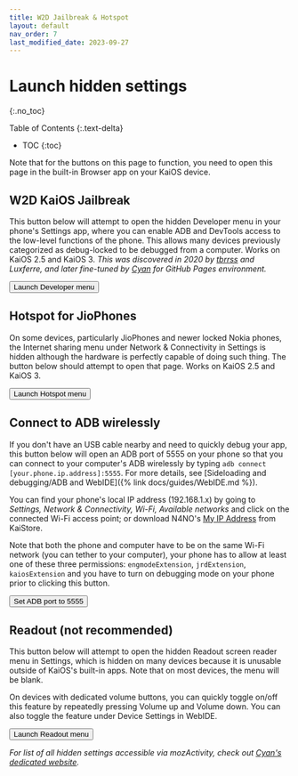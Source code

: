 ```yaml
---
title: W2D Jailbreak & Hotspot
layout: default
nav_order: 7
last_modified_date: 2023-09-27
---
```

# Launch hidden settings
{:.no_toc}

Table of Contents
{:.text-delta}
- TOC
{:toc}

Note that for the buttons on this page to function, you need to open this page in the built-in Browser app on your KaiOS device.

## W2D KaiOS Jailbreak
This button below will attempt to open the hidden Developer menu in your phone's Settings app, where you can enable ADB and DevTools access to the low-level functions of the phone. This allows many devices previously categorized as debug-locked to be debugged from a computer. Works on KaiOS 2.5 and KaiOS 3. *This was discovered in 2020 by [tbrrss](https://kaios.dev) and Luxferre, and later fine-tuned by [Cyan](https://github.com/cyan-2048) for GitHub Pages environment.*

<button class="btn js-dev-menu">Launch Developer menu</button>

<script>
const launchDevmenu = document.querySelector('.js-dev-menu');

jtd.addEvent(launchDevmenu, 'click', function(){
  if(window.MozActivity) {
    var act = new MozActivity({
      name: "configure",
      data: {
        target: "device",
        section: "developer",
      },
    });
    act.onerror = function (e) {
      console.error(act, e);
      window.alert("Error:", JSON.stringify(act), e);
    };
  } else if (window.WebActivity) {
    var act = new WebActivity("configure", {
      target: "device",
      section: "developer",
    });
    act.start().catch(function (e) {
      console.error(e, act);
      window.alert("Error: " + e);
    });
  } else {
    window.alert('Please open the page from the device itself!')
  }
});
</script>

## Hotspot for JioPhones
On some devices, particularly JioPhones and newer locked Nokia phones, the Internet sharing menu under Network & Connectivity in Settings is hidden although the hardware is perfectly capable of doing such thing. The button below should attempt to open that page. Works on KaiOS 2.5 and KaiOS 3.

<button class="btn js-hotspot">Launch Hotspot menu</button>

<script>
const openHotspot = document.querySelector('.js-hotspot');

jtd.addEvent(openHotspot, 'click', function(){
  if(window.MozActivity) {
    var act = new MozActivity({
      name: "configure",
      data: {
        target: "device",
        section: "hotspot",
      },
    });
    act.onerror = function (e) {
      console.error(act, e);
      window.alert("Error:", JSON.stringify(act), e);
    };
  } else if (window.WebActivity) {
    var act = new WebActivity("configure", {
      target: "device",
      section: "hotspot",
    });
    act.start().catch(function (e) {
      console.error(e, act);
      window.alert("Error: " + e);
    });
  } else {
    window.alert('Please open the page from the device itself!')
  }
});
</script>

## Connect to ADB wirelessly
If you don't have an USB cable nearby and need to quickly debug your app, this button below will open an ADB port of 5555 on your phone so that you can connect to your computer's ADB wirelessly by typing `adb connect [your.phone.ip.address]:5555`. For more details, see [Sideloading and debugging/ADB and WebIDE]({% link docs/guides/WebIDE.md %}).

You can find your phone's local IP address (192.168.1.x) by going to *Settings, Network & Connectivity, Wi-Fi, Available networks* and click on the connected Wi-Fi access point; or download N4NO's [My IP Address](https://www.kaiostech.com/store/apps/?bundle_id=com.n4no.myipaddress) from KaiStore.

Note that both the phone and computer have to be on the same Wi-Fi network (you can tether to your computer), your phone has to allow at least one of these three permissions: `engmodeExtension`, `jrdExtension`, `kaiosExtension` and you have to turn on debugging mode on your phone prior to clicking this button.

<button class="btn js-wadb">Set ADB port to 5555</button>

<script>
const setADBport = document.querySelector('.js-wadb');

jtd.addEvent(setADBport, 'click', function(){
  var masterExt = navigator.engmodeExtension || navigator.jrdExtension || navigator.kaiosExtension
  var propSet = {
    'service.adb.tcp.port': 5555,
    'ctl.stop': 'adbd',
    'ctl.start': 'adbd'
  };
  for(var key in propSet) {
    masterExt.setPropertyValue(key, propSet[key])
  };
  window.alert('ADB port has been set to 5555.')
});
</script>

## Readout (not recommended)
This button below will attempt to open the hidden Readout screen reader menu in Settings, which is hidden on many devices because it is unusable outside of KaiOS's built-in apps. Note that on most devices, the menu will be blank. 

On devices with dedicated volume buttons, you can quickly toggle on/off this feature by repeatedly pressing Volume up and Volume down. You can also toggle the feature under Device Settings in WebIDE.

<button class="btn js-readout">Launch Readout menu</button>

<script>
const screenReader = document.querySelector('.js-readout');

jtd.addEvent(screenReader, 'click', function(){
  if(window.MozActivity) {
    var act = new MozActivity({
      name: "configure",
      data: {
        target: "device",
        section: "accessibility-screenreader",
      },
    });
    act.onerror = function (e) {
      console.error(act, e);
      window.alert("Error:", JSON.stringify(act), e);
    };
  } else if (window.WebActivity) {
    var act = new WebActivity("configure", {
      target: "device",
      section: "accessibility-screenreader",
    });
    act.start().catch(function (e) {
      console.error(e, act);
      window.alert("Error: " + e);
    });
  } else {
    window.alert('Please open the page from the device itself!')
  }
});
</script>

*For list of all hidden settings accessible via mozActivity, check out [Cyan's dedicated website](https://cyan-2048.github.io/kaios_scripts).*